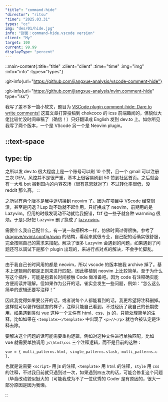 ```yaml
---
"title": "command-hide" 
"director": "ritsu"
"time": "2025.03.31"
types: "cc"
img: "des/01/hide.jpg"
info: "封面：command-hide.vscode version"
client: "My"
target: 100
current: 99.99
displayType: "percent"
---
```


::main-content{:title="title" :client="client" :time="time" :img="img" :info="info" :types="types"}

:git-info{url="https://github.com/jiangxue-analysis/vscode-comment-hide"}

:git-info{url="https://github.com/jiangxue-analysis/nvim.comment-hide" type="iss"}


我写了差不多一篇小软文，题目为 [VSCode plugin comment-hide: Dare to write comments!](https://dev.to/brights/why-doesnt-anyone-want-to-write-code-comments-anymore-40jf) 这篇文章打算投稿到 chokcoco 的 icss 前端趣闻的，但貌似大佬比较忙没时间审稿了（确信！）只好翻译成 English 发到 dev.to 上。如你所见我写了两个版本，一个是 VScode 另一个是 Neovim plugin。

::text-space
---
type: tip
---
之所以发 dev.to 很大程度上是一个账号可以刷 10 个赞，且一个 gmail 可以注册三次 DEV。风控并不是很严重，基本上很容易刷到 50 赞到社区首页。之后就会有一大堆 bot 搬到国内的内容农场（很有意思就对了）不过转化率很低，没 reddit 那么高。
::


之所以有两个版本是我中途切换到 neovim 了。因为在项目中 VScode 经常崩溃，甚至是闪退？Lsp 动不动就不起作用。只好换成了 neovim，前期用的是 Lazyvim。但用的时候发现动不动就给我报错，fzf 也一些子就各种 warnning 很烦。于是只好把 Lazyvim 删了换成了 [lazy.nvim](https://github.com/folke/lazy.nvim)。

需要什么我自己配什么，有一说一和搭积木一样，仿佛时间过得很快。参考了 [dragove/nvim/.config/nvim](https://github.com/dragove/dotfiles/tree/master/nvim/.config/nvim) 的结构，看起来就很专业，自己配的话确实很舒服，完全按照自己的需求来搭配。解决了很多 Lazyvim 会遇到的问题，如果遇到了问题还可以调试下是那个 plugin 出现的，来进行点对点的解决，不会手忙脚乱。

---

由于我自己长时间用的都是 neovim，所以 vscode 的版本被我 archive 掉了。基本上逻辑用的都是正则来进行匹配，因此移植到 neovim 上比较简单。至于为什么写这个插件，可能是抱着长时间接触 Code 做准备吧。因为 code 有注释确实能方便阅读并理解。但如果作为公开的话，雀实会发生一些问题，例如：“怎么这么简单的逻辑还要写注释！”

因此我觉得如果要公开的话，或者说每个人都能看到的话，我更希望将注释删掉。这样就可以装作很腻害的样子，注释只能自己看到。不过经历了我自己的长期使用，如果遇到类似 vue 这种一个文件有 html、css、js 的，只能处理简单的注释，比如如果在 `<template></template>` 中出现了 `<p>//</p>` 就也会被认定是注释去除。

要解决这个问题的话可能需要重构逻辑，例如对这种文件进行单独匹配，比如 vue 就需要单独调用 `js\html\css` 三个注释逻辑，而不是目前的这种：

```
vue = { multi_patterns.html, single_patterns.slash, multi_patterns.c },
```

也就是说需要 `<script>` 用 js 的注释, `<template>` 用 `html` 的注释，`style` 用 `css` 的注释，不过我目前就只遇到过一次，如果遇到四五次的话，可能会修复这个问题（毕竟改动貌似挺大的（可能我成为不了一位优秀的 Coder 是有原因的，很大一部分原因是因为我懒。

::
